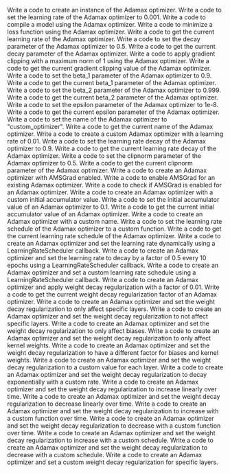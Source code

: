 Write a code to create an instance of the Adamax optimizer.
Write a code to set the learning rate of the Adamax optimizer to 0.001.
Write a code to compile a model using the Adamax optimizer.
Write a code to minimize a loss function using the Adamax optimizer.
Write a code to get the current learning rate of the Adamax optimizer.
Write a code to set the decay parameter of the Adamax optimizer to 0.5.
Write a code to get the current decay parameter of the Adamax optimizer.
Write a code to apply gradient clipping with a maximum norm of 1 using the Adamax optimizer.
Write a code to get the current gradient clipping value of the Adamax optimizer.
Write a code to set the beta_1 parameter of the Adamax optimizer to 0.9.
Write a code to get the current beta_1 parameter of the Adamax optimizer.
Write a code to set the beta_2 parameter of the Adamax optimizer to 0.999.
Write a code to get the current beta_2 parameter of the Adamax optimizer.
Write a code to set the epsilon parameter of the Adamax optimizer to 1e-8.
Write a code to get the current epsilon parameter of the Adamax optimizer.
Write a code to set the name of the Adamax optimizer to "custom_optimizer".
Write a code to get the current name of the Adamax optimizer.
Write a code to create a custom Adamax optimizer with a learning rate of 0.01.
Write a code to set the learning rate decay of the Adamax optimizer to 0.9.
Write a code to get the current learning rate decay of the Adamax optimizer.
Write a code to set the clipnorm parameter of the Adamax optimizer to 0.5.
Write a code to get the current clipnorm parameter of the Adamax optimizer.
Write a code to create an Adamax optimizer with AMSGrad enabled.
Write a code to enable AMSGrad for an existing Adamax optimizer.
Write a code to check if AMSGrad is enabled for an Adamax optimizer.
Write a code to create an Adamax optimizer with a custom initial accumulator value.
Write a code to set the initial accumulator value of an Adamax optimizer to 0.1.
Write a code to get the current initial accumulator value of an Adamax optimizer.
Write a code to create an Adamax optimizer with a custom name.
Write a code to set the learning rate schedule of the Adamax optimizer to a custom function.
Write a code to get the current learning rate schedule of the Adamax optimizer.
Write a code to create an Adamax optimizer and set the learning rate dynamically using a LearningRateScheduler callback.
Write a code to create an Adamax optimizer and set the learning rate to decay by a factor of 0.5 every 10 epochs using a LearningRateScheduler callback.
Write a code to create an Adamax optimizer and set a custom learning rate schedule using a LearningRateScheduler callback.
Write a code to create an Adamax optimizer and apply weight decay regularization with a factor of 0.01.
Write a code to get the current weight decay regularization factor of an Adamax optimizer.
Write a code to create an Adamax optimizer and set the weight decay regularization to only affect specific layers.
Write a code to create an Adamax optimizer and set the weight decay regularization to not affect specific layers.
Write a code to create an Adamax optimizer and set the weight decay regularization to only affect biases.
Write a code to create an Adamax optimizer and set the weight decay regularization to only affect kernel weights.
Write a code to create an Adamax optimizer and set the weight decay regularization to have a different factor for biases and kernel weights.
Write a code to create an Adamax optimizer and set the weight decay regularization to a custom value for each layer.
Write a code to create an Adamax optimizer and set the weight decay regularization to decay exponentially with a custom rate.
Write a code to create an Adamax optimizer and set the weight decay regularization to increase linearly over time.
Write a code to create an Adamax optimizer and set the weight decay regularization to decrease linearly over time.
Write a code to create an Adamax optimizer and set the weight decay regularization to increase with a custom function over time.
Write a code to create an Adamax optimizer and set the weight decay regularization to decrease with a custom function over time.
Write a code to create an Adamax optimizer and set the weight decay regularization to increase with a custom schedule.
Write a code to create an Adamax optimizer and set the weight decay regularization to decrease with a custom schedule.
Write a code to create an Adamax optimizer and set a custom weight decay regularization for specific layers.